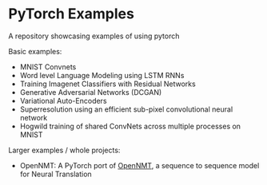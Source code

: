 # PyTorch Examples

A repository showcasing examples of using pytorch

Basic examples:
- MNIST Convnets
- Word level Language Modeling using LSTM RNNs
- Training Imagenet Classifiers with Residual Networks
- Generative Adversarial Networks (DCGAN)
- Variational Auto-Encoders
- Superresolution using an efficient sub-pixel convolutional neural network
- Hogwild training of shared ConvNets across multiple processes on MNIST

Larger examples / whole projects:
- OpenNMT: A PyTorch port of [OpenNMT](https://gitter.im/OpenNMT/openmt), a sequence to sequence model for Neural Translation
